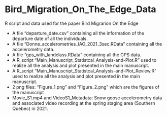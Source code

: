 # Bird_Migration_On_The_Edge_Data
R script and data used for the paper Bird Migrarion On the Edge
	
- A file “departure_date.csv” containing all the information of the departure date of all the individuals.
- A file “Donne_accelerometries_IAO_2021_3sec.RData” containing all the accelerometry data.
- A file “gps_with_landclass.RData” containing all the GPS data.
- A R_script “Main_Manuscript_Statistcal_Analysis-and-Plot.R” used to realize all the analysis and plot presented in the main manuscript.
- A R_script “Main_Manuscript_Statistcal_Analysis-and-Plot_Review.R” used to realize all the analysis and plot presented in the main manuscript.
- 2 png files: “Figure_1.png” and “Figure_2.png” which are the figures of the manuscript
- Movie_S1.mp4 and VideoS1_Metadata: Snow goose accelerometry data and associated video recording at the spring staging area (Southern Quebec) in 2021.
